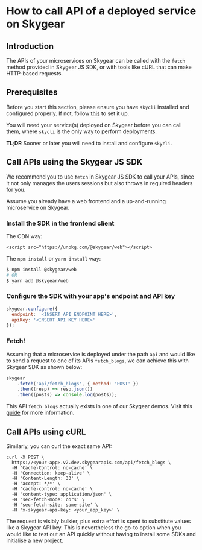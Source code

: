 # How to call API of a deployed service on Skygear

## Introduction

The APIs of your microservices on Skygear can be called with the `fetch` method provided in Skygear JS SDK, or with tools like cURL that can make HTTP-based requests.

## Prerequisites

Before you start this section, please ensure you have `skycli` installed and configured properly. If not, follow [this](../set-up/set-up-steps.md) to set it up.

You will need your service\(s\) deployed on Skygear before you can call them, where `skycli` is the only way to perform deployments.

**TL**;**DR** Sooner or later you will need to install and configure `skycli`.

## Call APIs using the Skygear JS SDK

We recommend you to use `fetch` in Skygear JS SDK to call your APIs, since it not only manages the users sessions but also throws in required headers for you.

Assume you already have a web frontend and a up-and-running microservice on Skygear.

### **Install the SDK in the frontend client**

The CDN way:

```text
<script src="https://unpkg.com/@skygear/web"></script>
```

The `npm install` or `yarn install` way:

```bash
$ npm install @skygear/web
# OR
$ yarn add @skygear/web
```

### **Configure the SDK with your app's endpoint and API key**

```javascript
skygear.configure({
  endpoint: '<INSERT API ENDPOINT HERE>',
  apiKey: '<INSERT API KEY HERE>'
});
```

### **Fetch!**

Assuming that a microservice is deployed under the path `api` and would like to send a request to one of its APIs `fetch_blogs`, we can achieve this with Skygear SDK as shown below:

```javascript
skygear
    .fetch('api/fetch_blogs', { method: 'POST' })
    .then((resp) => resp.json())
    .then((posts) => console.log(posts));
```

This API `fetch_blogs` actually exists in one of our Skygear demos. Visit this [guide](../quick-started/integrate-with-frontend.md) for more information.

## Call APIs using cURL

Similarly, you can curl the exact same API:

```text
curl -X POST \
  https://<your-app>.v2.dev.skygearapis.com/api/fetch_blogs \
  -H 'Cache-Control: no-cache' \
  -H 'Connection: keep-alive' \
  -H 'Content-Length: 33' \
  -H 'accept: */*' \
  -H 'cache-control: no-cache' \
  -H 'content-type: application/json' \
  -H 'sec-fetch-mode: cors' \
  -H 'sec-fetch-site: same-site' \
  -H 'x-skygear-api-key: <your_app_key>' \
```

The request is visibly bulkier, plus extra effort is spent to substitute values like a Skygear API key. This is nevertheless the go-to option when you would like to test out an API quickly without having to install some SDKs and initialise a new project.


